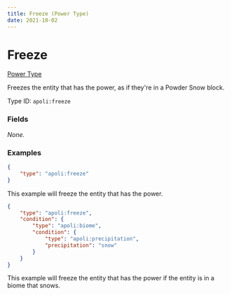 ```yaml
---
title: Freeze (Power Type)
date: 2021-10-02
---
```


# Freeze

[Power Type](../power_types.md)

Freezes the entity that has the power, as if they're in a Powder Snow block.

Type ID: `apoli:freeze`

### Fields

_None._

### Examples

```json
{
	"type": "apoli:freeze"
}
```

This example will freeze the entity that has the power.
<br>

```json
{
	"type": "apoli:freeze",
	"condition": {
		"type": "apoli:biome",
		"condition": {
			"type": "apoli:precipitation",
			"precipitation": "snow"
		}
	}
}
```

This example will freeze the entity that has the power if the entity is in a biome that snows.
